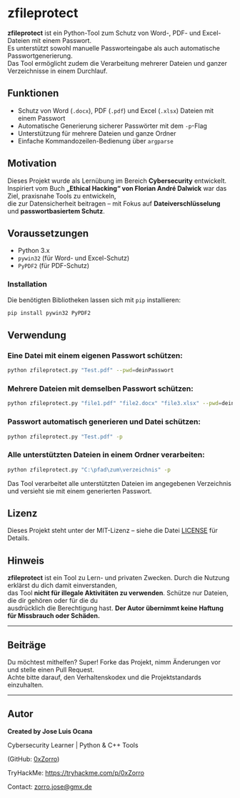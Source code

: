 # zfileprotect

**zfileprotect** ist ein Python-Tool zum Schutz von Word-, PDF- und Excel-Dateien mit einem Passwort.  
Es unterstützt sowohl manuelle Passworteingabe als auch automatische Passwortgenerierung.  
Das Tool ermöglicht zudem die Verarbeitung mehrerer Dateien und ganzer Verzeichnisse in einem Durchlauf.

## Funktionen

- Schutz von Word (`.docx`), PDF (`.pdf`) und Excel (`.xlsx`) Dateien mit einem Passwort
- Automatische Generierung sicherer Passwörter mit dem `-p`-Flag
- Unterstützung für mehrere Dateien und ganze Ordner
- Einfache Kommandozeilen-Bedienung über `argparse`

## Motivation

Dieses Projekt wurde als Lernübung im Bereich **Cybersecurity** entwickelt.  
Inspiriert vom Buch **„Ethical Hacking“ von Florian André Dalwick** war das Ziel, praxisnahe Tools zu entwickeln,  
die zur Datensicherheit beitragen – mit Fokus auf **Dateiverschlüsselung** und **passwortbasiertem Schutz**.

## Voraussetzungen

- Python 3.x
- `pywin32` (für Word- und Excel-Schutz)
- `PyPDF2` (für PDF-Schutz)

### Installation

Die benötigten Bibliotheken lassen sich mit `pip` installieren:

```bash
pip install pywin32 PyPDF2
```

## Verwendung

### Eine Datei mit einem eigenen Passwort schützen:

```bash
python zfileprotect.py "Test.pdf" --pwd=deinPasswort
```

### Mehrere Dateien mit demselben Passwort schützen:

```bash
python zfileprotect.py "file1.pdf" "file2.docx" "file3.xlsx" --pwd=deinPasswort
```

### Passwort automatisch generieren und Datei schützen:

```bash
python zfileprotect.py "Test.pdf" -p
```

### Alle unterstützten Dateien in einem Ordner verarbeiten:

```bash
python zfileprotect.py "C:\pfad\zum\verzeichnis" -p
```

Das Tool verarbeitet alle unterstützten Dateien im angegebenen Verzeichnis und versieht sie mit einem generierten Passwort.

## Lizenz

Dieses Projekt steht unter der MIT-Lizenz – siehe die Datei [LICENSE](LICENSE) für Details.

## Hinweis

**zfileprotect** ist ein Tool zu Lern- und privaten Zwecken. Durch die Nutzung erklärst du dich damit einverstanden,  
das Tool **nicht für illegale Aktivitäten zu verwenden**. Schütze nur Dateien, die dir gehören oder für die du  
ausdrücklich die Berechtigung hast. **Der Autor übernimmt keine Haftung für Missbrauch oder Schäden.**

---

## Beiträge

Du möchtest mithelfen? Super! Forke das Projekt, nimm Änderungen vor und stelle einen Pull Request.  
Achte bitte darauf, den Verhaltenskodex und die Projektstandards einzuhalten.

---

## Autor

**Created by Jose Luis Ocana**

Cybersecurity Learner | Python & C++ Tools

(GitHub: [0xZorro](https://github.com/0xZorro))  

TryHackMe: https://tryhackme.com/p/0xZorro

Contact: zorro.jose@gmx.de